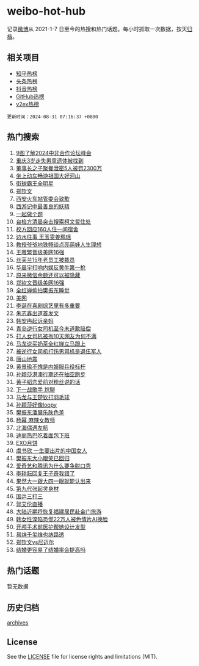 # weibo-hot-hub

记录[微博](https://www.weibo.com)从 2021-1-7 日至今的热搜和热门话题。每小时抓取一次数据，按天[归档](archives)。

## 相关项目

- [知乎热榜](https://github.com/lonnyzhang423/zhihu-hot-hub)
- [头条热榜](https://github.com/lonnyzhang423/toutiao-hot-hub)
- [抖音热榜](https://github.com/lonnyzhang423/douyin-hot-hub)
- [GitHub热榜](https://github.com/lonnyzhang423/github-hot-hub)
- [v2ex热榜](https://github.com/lonnyzhang423/v2ex-hot-hub)


`更新时间：2024-08-31 07:16:37 +0800`

## 热门搜索

1. [9图了解2024中非合作论坛峰会](https://m.weibo.cn/search?containerid=100103type%3D1%26t%3D10%26q%3D%239%E5%9B%BE%E4%BA%86%E8%A7%A32024%E4%B8%AD%E9%9D%9E%E5%90%88%E4%BD%9C%E8%AE%BA%E5%9D%9B%E5%B3%B0%E4%BC%9A%23&stream_entry_id=51&isnewpage=1&extparam=seat%3D1%26stream_entry_id%3D51%26pos%3D0%26q%3D%25239%25E5%259B%25BE%25E4%25BA%2586%25E8%25A7%25A32024%25E4%25B8%25AD%25E9%259D%259E%25E5%2590%2588%25E4%25BD%259C%25E8%25AE%25BA%25E5%259D%259B%25E5%25B3%25B0%25E4%25BC%259A%2523%26cate%3D10103%26c_type%3D51%26dgr%3D0%26filter_type%3Drealtimehot%26display_time%3D1725059796%26pre_seqid%3D172505979644301604814)
1. [重庆3岁走失男童遗体被找到](https://m.weibo.cn/search?containerid=100103type%3D1%26t%3D10%26q%3D%23%E9%87%8D%E5%BA%863%E5%B2%81%E8%B5%B0%E5%A4%B1%E7%94%B7%E7%AB%A5%E9%81%97%E4%BD%93%E8%A2%AB%E6%89%BE%E5%88%B0%23&stream_entry_id=31&isnewpage=1&extparam=seat%3D1%26c_type%3D31%26lcate%3D5001%26cate%3D5001%26q%3D%2523%25E9%2587%258D%25E5%25BA%25863%25E5%25B2%2581%25E8%25B5%25B0%25E5%25A4%25B1%25E7%2594%25B7%25E7%25AB%25A5%25E9%2581%2597%25E4%25BD%2593%25E8%25A2%25AB%25E6%2589%25BE%25E5%2588%25B0%2523%26stream_entry_id%3D31%26pos%3D0%26band_rank%3D1%26flag%3D2%26realpos%3D1%26dgr%3D0%26filter_type%3Drealtimehot%26display_time%3D1725059796%26pre_seqid%3D172505979644301604814)
1. [董事长之子聚餐泄密5人被罚2300万](https://m.weibo.cn/search?containerid=100103type%3D1%26t%3D10%26q%3D%23%E8%91%A3%E4%BA%8B%E9%95%BF%E4%B9%8B%E5%AD%90%E8%81%9A%E9%A4%90%E6%B3%84%E5%AF%865%E4%BA%BA%E8%A2%AB%E7%BD%9A2300%E4%B8%87%23&stream_entry_id=31&isnewpage=1&extparam=seat%3D1%26c_type%3D31%26lcate%3D5001%26cate%3D5001%26q%3D%2523%25E8%2591%25A3%25E4%25BA%258B%25E9%2595%25BF%25E4%25B9%258B%25E5%25AD%2590%25E8%2581%259A%25E9%25A4%2590%25E6%25B3%2584%25E5%25AF%25865%25E4%25BA%25BA%25E8%25A2%25AB%25E7%25BD%259A2300%25E4%25B8%2587%2523%26stream_entry_id%3D31%26pos%3D1%26band_rank%3D2%26flag%3D2%26realpos%3D2%26dgr%3D0%26filter_type%3Drealtimehot%26display_time%3D1725059796%26pre_seqid%3D172505979644301604814)
1. [坐上动车畅游祖国大好河山](https://m.weibo.cn/search?containerid=100103type%3D1%26t%3D10%26q%3D%23%E5%9D%90%E4%B8%8A%E5%8A%A8%E8%BD%A6%E7%95%85%E6%B8%B8%E7%A5%96%E5%9B%BD%E5%A4%A7%E5%A5%BD%E6%B2%B3%E5%B1%B1%23&stream_entry_id=31&isnewpage=1&extparam=seat%3D1%26c_type%3D31%26lcate%3D5001%26cate%3D5001%26q%3D%2523%25E5%259D%2590%25E4%25B8%258A%25E5%258A%25A8%25E8%25BD%25A6%25E7%2595%2585%25E6%25B8%25B8%25E7%25A5%2596%25E5%259B%25BD%25E5%25A4%25A7%25E5%25A5%25BD%25E6%25B2%25B3%25E5%25B1%25B1%2523%26stream_entry_id%3D31%26pos%3D2%26band_rank%3D3%26flag%3D0%26realpos%3D3%26dgr%3D0%26filter_type%3Drealtimehot%26display_time%3D1725059796%26pre_seqid%3D172505979644301604814)
1. [街球霸王全明星](https://m.weibo.cn/search?containerid=100103type%3D1%26t%3D10%26q%3D%23%E8%A1%97%E7%90%83%E9%9C%B8%E7%8E%8B%E5%85%A8%E6%98%8E%E6%98%9F%23&stream_entry_id=31&isnewpage=1&extparam=seat%3D1%26pos%3D3%26band_rank%3D4%26cate%3D5001%26is_ad_pos%3D1%26topic_ad%3D1%26q%3D%2523%25E8%25A1%2597%25E7%2590%2583%25E9%259C%25B8%25E7%258E%258B%25E5%2585%25A8%25E6%2598%258E%25E6%2598%259F%2523%26stream_entry_id%3D31%26adid%3D252691%26dgr%3D0%26c_type%3D31%26lcate%3D5001%26filter_type%3Drealtimehot%26display_time%3D1725059796%26pre_seqid%3D172505979644301604814)
1. [郑钦文](https://m.weibo.cn/search?containerid=100103type%3D1%26t%3D10%26q%3D%E9%83%91%E9%92%A6%E6%96%87&stream_entry_id=31&isnewpage=1&extparam=seat%3D1%26c_type%3D31%26lcate%3D5001%26cate%3D5001%26q%3D%25E9%2583%2591%25E9%2592%25A6%25E6%2596%2587%26stream_entry_id%3D31%26pos%3D4%26band_rank%3D4%26flag%3D2%26realpos%3D4%26dgr%3D0%26filter_type%3Drealtimehot%26display_time%3D1725059796%26pre_seqid%3D172505979644301604814)
1. [西安火车站管委会致歉](https://m.weibo.cn/search?containerid=100103type%3D1%26t%3D10%26q%3D%23%E8%A5%BF%E5%AE%89%E7%81%AB%E8%BD%A6%E7%AB%99%E7%AE%A1%E5%A7%94%E4%BC%9A%E8%87%B4%E6%AD%89%23&stream_entry_id=31&isnewpage=1&extparam=seat%3D1%26c_type%3D31%26lcate%3D5001%26cate%3D5001%26q%3D%2523%25E8%25A5%25BF%25E5%25AE%2589%25E7%2581%25AB%25E8%25BD%25A6%25E7%25AB%2599%25E7%25AE%25A1%25E5%25A7%2594%25E4%25BC%259A%25E8%2587%25B4%25E6%25AD%2589%2523%26stream_entry_id%3D31%26pos%3D5%26band_rank%3D5%26flag%3D0%26realpos%3D5%26dgr%3D0%26filter_type%3Drealtimehot%26display_time%3D1725059796%26pre_seqid%3D172505979644301604814)
1. [西游记中最善良的妖精](https://m.weibo.cn/search?containerid=100103type%3D1%26t%3D10%26q%3D%E8%A5%BF%E6%B8%B8%E8%AE%B0%E4%B8%AD%E6%9C%80%E5%96%84%E8%89%AF%E7%9A%84%E5%A6%96%E7%B2%BE&stream_entry_id=31&isnewpage=1&extparam=seat%3D1%26c_type%3D31%26lcate%3D5001%26cate%3D5001%26q%3D%25E8%25A5%25BF%25E6%25B8%25B8%25E8%25AE%25B0%25E4%25B8%25AD%25E6%259C%2580%25E5%2596%2584%25E8%2589%25AF%25E7%259A%2584%25E5%25A6%2596%25E7%25B2%25BE%26stream_entry_id%3D31%26pos%3D6%26band_rank%3D6%26flag%3D2%26realpos%3D6%26dgr%3D0%26filter_type%3Drealtimehot%26display_time%3D1725059796%26pre_seqid%3D172505979644301604814)
1. [一起做个题](https://m.weibo.cn/search?containerid=100103type%3D1%26t%3D10%26q%3D%23%E4%B8%80%E8%B5%B7%E5%81%9A%E4%B8%AA%E9%A2%98%23&stream_entry_id=31&isnewpage=1&extparam=seat%3D1%26pos%3D7%26band_rank%3D7%26cate%3D5001%26is_ad_pos%3D1%26q%3D%2523%25E4%25B8%2580%25E8%25B5%25B7%25E5%2581%259A%25E4%25B8%25AA%25E9%25A2%2598%2523%26stream_entry_id%3D31%26adid%3D252906%26dgr%3D0%26c_type%3D31%26lcate%3D5001%26filter_type%3Drealtimehot%26display_time%3D1725059796%26pre_seqid%3D172505979644301604814)
1. [台检方清晨突击搜索柯文哲住处](https://m.weibo.cn/search?containerid=100103type%3D1%26t%3D10%26q%3D%23%E5%8F%B0%E6%A3%80%E6%96%B9%E6%B8%85%E6%99%A8%E7%AA%81%E5%87%BB%E6%90%9C%E7%B4%A2%E6%9F%AF%E6%96%87%E5%93%B2%E4%BD%8F%E5%A4%84%23&stream_entry_id=31&isnewpage=1&extparam=seat%3D1%26c_type%3D31%26lcate%3D5001%26cate%3D5001%26q%3D%2523%25E5%258F%25B0%25E6%25A3%2580%25E6%2596%25B9%25E6%25B8%2585%25E6%2599%25A8%25E7%25AA%2581%25E5%2587%25BB%25E6%2590%259C%25E7%25B4%25A2%25E6%259F%25AF%25E6%2596%2587%25E5%2593%25B2%25E4%25BD%258F%25E5%25A4%2584%2523%26stream_entry_id%3D31%26pos%3D8%26band_rank%3D7%26flag%3D0%26realpos%3D7%26dgr%3D0%26filter_type%3Drealtimehot%26display_time%3D1725059796%26pre_seqid%3D172505979644301604814)
1. [校方回应160人住一间宿舍](https://m.weibo.cn/search?containerid=100103type%3D1%26t%3D10%26q%3D%23%E6%A0%A1%E6%96%B9%E5%9B%9E%E5%BA%94160%E4%BA%BA%E4%BD%8F%E4%B8%80%E9%97%B4%E5%AE%BF%E8%88%8D%23&stream_entry_id=31&isnewpage=1&extparam=seat%3D1%26c_type%3D31%26lcate%3D5001%26cate%3D5001%26q%3D%2523%25E6%25A0%25A1%25E6%2596%25B9%25E5%259B%259E%25E5%25BA%2594160%25E4%25BA%25BA%25E4%25BD%258F%25E4%25B8%2580%25E9%2597%25B4%25E5%25AE%25BF%25E8%2588%258D%2523%26stream_entry_id%3D31%26pos%3D9%26band_rank%3D8%26flag%3D0%26realpos%3D8%26dgr%3D0%26filter_type%3Drealtimehot%26display_time%3D1725059796%26pre_seqid%3D172505979644301604814)
1. [边水往事 王玉雯姜珮瑶](https://m.weibo.cn/search?containerid=100103type%3D1%26t%3D10%26q%3D%E8%BE%B9%E6%B0%B4%E5%BE%80%E4%BA%8B+%E7%8E%8B%E7%8E%89%E9%9B%AF%E5%A7%9C%E7%8F%AE%E7%91%B6&stream_entry_id=31&isnewpage=1&extparam=seat%3D1%26c_type%3D31%26lcate%3D5001%26cate%3D5001%26q%3D%25E8%25BE%25B9%25E6%25B0%25B4%25E5%25BE%2580%25E4%25BA%258B%2520%25E7%258E%258B%25E7%258E%2589%25E9%259B%25AF%25E5%25A7%259C%25E7%258F%25AE%25E7%2591%25B6%26stream_entry_id%3D31%26pos%3D10%26band_rank%3D9%26flag%3D2%26realpos%3D9%26dgr%3D0%26filter_type%3Drealtimehot%26display_time%3D1725059796%26pre_seqid%3D172505979644301604814)
1. [教授爷爷地铁畅谈点亮萌娃人生理想](https://m.weibo.cn/search?containerid=100103type%3D1%26t%3D10%26q%3D%23%E6%95%99%E6%8E%88%E7%88%B7%E7%88%B7%E5%9C%B0%E9%93%81%E7%95%85%E8%B0%88%E7%82%B9%E4%BA%AE%E8%90%8C%E5%A8%83%E4%BA%BA%E7%94%9F%E7%90%86%E6%83%B3%23&stream_entry_id=31&isnewpage=1&extparam=seat%3D1%26c_type%3D31%26lcate%3D5001%26cate%3D5001%26q%3D%2523%25E6%2595%2599%25E6%258E%2588%25E7%2588%25B7%25E7%2588%25B7%25E5%259C%25B0%25E9%2593%2581%25E7%2595%2585%25E8%25B0%2588%25E7%2582%25B9%25E4%25BA%25AE%25E8%2590%258C%25E5%25A8%2583%25E4%25BA%25BA%25E7%2594%259F%25E7%2590%2586%25E6%2583%25B3%2523%26stream_entry_id%3D31%26pos%3D11%26band_rank%3D10%26flag%3D32768%26realpos%3D10%26dgr%3D0%26filter_type%3Drealtimehot%26display_time%3D1725059796%26pre_seqid%3D172505979644301604814)
1. [王雅繁晋级美网16强](https://m.weibo.cn/search?containerid=100103type%3D1%26t%3D10%26q%3D%23%E7%8E%8B%E9%9B%85%E7%B9%81%E6%99%8B%E7%BA%A7%E7%BE%8E%E7%BD%9116%E5%BC%BA%23&stream_entry_id=31&isnewpage=1&extparam=seat%3D1%26c_type%3D31%26lcate%3D5001%26cate%3D5001%26q%3D%2523%25E7%258E%258B%25E9%259B%2585%25E7%25B9%2581%25E6%2599%258B%25E7%25BA%25A7%25E7%25BE%258E%25E7%25BD%259116%25E5%25BC%25BA%2523%26stream_entry_id%3D31%26pos%3D12%26band_rank%3D11%26flag%3D0%26realpos%3D11%26dgr%3D0%26filter_type%3Drealtimehot%26display_time%3D1725059796%26pre_seqid%3D172505979644301604814)
1. [丝芙兰15年老员工被裁员](https://m.weibo.cn/search?containerid=100103type%3D1%26t%3D10%26q%3D%23%E4%B8%9D%E8%8A%99%E5%85%B015%E5%B9%B4%E8%80%81%E5%91%98%E5%B7%A5%E8%A2%AB%E8%A3%81%E5%91%98%23&stream_entry_id=31&isnewpage=1&extparam=seat%3D1%26c_type%3D31%26lcate%3D5001%26cate%3D5001%26q%3D%2523%25E4%25B8%259D%25E8%258A%2599%25E5%2585%25B015%25E5%25B9%25B4%25E8%2580%2581%25E5%2591%2598%25E5%25B7%25A5%25E8%25A2%25AB%25E8%25A3%2581%25E5%2591%2598%2523%26stream_entry_id%3D31%26pos%3D13%26band_rank%3D12%26flag%3D0%26realpos%3D12%26dgr%3D0%26filter_type%3Drealtimehot%26display_time%3D1725059796%26pre_seqid%3D172505979644301604814)
1. [华晨宇打响内娱反黄牛第一枪](https://m.weibo.cn/search?containerid=100103type%3D1%26t%3D10%26q%3D%23%E5%8D%8E%E6%99%A8%E5%AE%87%E6%89%93%E5%93%8D%E5%86%85%E5%A8%B1%E5%8F%8D%E9%BB%84%E7%89%9B%E7%AC%AC%E4%B8%80%E6%9E%AA%23&stream_entry_id=31&isnewpage=1&extparam=seat%3D1%26c_type%3D31%26lcate%3D5001%26cate%3D5001%26q%3D%2523%25E5%258D%258E%25E6%2599%25A8%25E5%25AE%2587%25E6%2589%2593%25E5%2593%258D%25E5%2586%2585%25E5%25A8%25B1%25E5%258F%258D%25E9%25BB%2584%25E7%2589%259B%25E7%25AC%25AC%25E4%25B8%2580%25E6%259E%25AA%2523%26stream_entry_id%3D31%26pos%3D14%26band_rank%3D13%26flag%3D0%26realpos%3D13%26dgr%3D0%26filter_type%3Drealtimehot%26display_time%3D1725059796%26pre_seqid%3D172505979644301604814)
1. [原来微信余额还可以被隐藏](https://m.weibo.cn/search?containerid=100103type%3D1%26t%3D10%26q%3D%23%E5%8E%9F%E6%9D%A5%E5%BE%AE%E4%BF%A1%E4%BD%99%E9%A2%9D%E8%BF%98%E5%8F%AF%E4%BB%A5%E8%A2%AB%E9%9A%90%E8%97%8F%23&stream_entry_id=31&isnewpage=1&extparam=seat%3D1%26c_type%3D31%26lcate%3D5001%26cate%3D5001%26q%3D%2523%25E5%258E%259F%25E6%259D%25A5%25E5%25BE%25AE%25E4%25BF%25A1%25E4%25BD%2599%25E9%25A2%259D%25E8%25BF%2598%25E5%258F%25AF%25E4%25BB%25A5%25E8%25A2%25AB%25E9%259A%2590%25E8%2597%258F%2523%26stream_entry_id%3D31%26pos%3D15%26band_rank%3D14%26flag%3D0%26realpos%3D14%26dgr%3D0%26filter_type%3Drealtimehot%26display_time%3D1725059796%26pre_seqid%3D172505979644301604814)
1. [郑钦文晋级美网16强](https://m.weibo.cn/search?containerid=100103type%3D1%26t%3D10%26q%3D%23%E9%83%91%E9%92%A6%E6%96%87%E6%99%8B%E7%BA%A7%E7%BE%8E%E7%BD%9116%E5%BC%BA%23&stream_entry_id=31&isnewpage=1&extparam=seat%3D1%26c_type%3D31%26lcate%3D5001%26cate%3D5001%26q%3D%2523%25E9%2583%2591%25E9%2592%25A6%25E6%2596%2587%25E6%2599%258B%25E7%25BA%25A7%25E7%25BE%258E%25E7%25BD%259116%25E5%25BC%25BA%2523%26stream_entry_id%3D31%26pos%3D16%26band_rank%3D15%26flag%3D0%26realpos%3D15%26dgr%3D0%26filter_type%3Drealtimehot%26display_time%3D1725059796%26pre_seqid%3D172505979644301604814)
1. [全红婵偷拍樊振东睡觉](https://m.weibo.cn/search?containerid=100103type%3D1%26t%3D10%26q%3D%23%E5%85%A8%E7%BA%A2%E5%A9%B5%E5%81%B7%E6%8B%8D%E6%A8%8A%E6%8C%AF%E4%B8%9C%E7%9D%A1%E8%A7%89%23&stream_entry_id=31&isnewpage=1&extparam=seat%3D1%26c_type%3D31%26lcate%3D5001%26cate%3D5001%26q%3D%2523%25E5%2585%25A8%25E7%25BA%25A2%25E5%25A9%25B5%25E5%2581%25B7%25E6%258B%258D%25E6%25A8%258A%25E6%258C%25AF%25E4%25B8%259C%25E7%259D%25A1%25E8%25A7%2589%2523%26stream_entry_id%3D31%26pos%3D17%26band_rank%3D16%26flag%3D0%26realpos%3D16%26dgr%3D0%26filter_type%3Drealtimehot%26display_time%3D1725059796%26pre_seqid%3D172505979644301604814)
1. [美网](https://m.weibo.cn/search?containerid=100103type%3D1%26t%3D10%26q%3D%E7%BE%8E%E7%BD%91&stream_entry_id=31&isnewpage=1&extparam=seat%3D1%26c_type%3D31%26lcate%3D5001%26cate%3D5001%26q%3D%25E7%25BE%258E%25E7%25BD%2591%26stream_entry_id%3D31%26pos%3D18%26band_rank%3D17%26flag%3D0%26realpos%3D17%26dgr%3D0%26filter_type%3Drealtimehot%26display_time%3D1725059796%26pre_seqid%3D172505979644301604814)
1. [李诞在喜剧综艺里有多重要](https://m.weibo.cn/search?containerid=100103type%3D1%26t%3D10%26q%3D%23%E6%9D%8E%E8%AF%9E%E5%9C%A8%E5%96%9C%E5%89%A7%E7%BB%BC%E8%89%BA%E9%87%8C%E6%9C%89%E5%A4%9A%E9%87%8D%E8%A6%81%23&stream_entry_id=31&isnewpage=1&extparam=seat%3D1%26c_type%3D31%26lcate%3D5001%26cate%3D5001%26q%3D%2523%25E6%259D%258E%25E8%25AF%259E%25E5%259C%25A8%25E5%2596%259C%25E5%2589%25A7%25E7%25BB%25BC%25E8%2589%25BA%25E9%2587%258C%25E6%259C%2589%25E5%25A4%259A%25E9%2587%258D%25E8%25A6%2581%2523%26stream_entry_id%3D31%26pos%3D19%26band_rank%3D18%26flag%3D0%26realpos%3D18%26dgr%3D0%26filter_type%3Drealtimehot%26display_time%3D1725059796%26pre_seqid%3D172505979644301604814)
1. [朱志鑫出道首发文](https://m.weibo.cn/search?containerid=100103type%3D1%26t%3D10%26q%3D%23%E6%9C%B1%E5%BF%97%E9%91%AB%E5%87%BA%E9%81%93%E9%A6%96%E5%8F%91%E6%96%87%23&stream_entry_id=31&isnewpage=1&extparam=seat%3D1%26c_type%3D31%26lcate%3D5001%26cate%3D5001%26q%3D%2523%25E6%259C%25B1%25E5%25BF%2597%25E9%2591%25AB%25E5%2587%25BA%25E9%2581%2593%25E9%25A6%2596%25E5%258F%2591%25E6%2596%2587%2523%26stream_entry_id%3D31%26pos%3D20%26band_rank%3D19%26flag%3D0%26realpos%3D19%26dgr%3D0%26filter_type%3Drealtimehot%26display_time%3D1725059796%26pre_seqid%3D172505979644301604814)
1. [韩安冉起诉亲妈](https://m.weibo.cn/search?containerid=100103type%3D1%26t%3D10%26q%3D%23%E9%9F%A9%E5%AE%89%E5%86%89%E8%B5%B7%E8%AF%89%E4%BA%B2%E5%A6%88%23&stream_entry_id=31&isnewpage=1&extparam=seat%3D1%26c_type%3D31%26lcate%3D5001%26cate%3D5001%26q%3D%2523%25E9%259F%25A9%25E5%25AE%2589%25E5%2586%2589%25E8%25B5%25B7%25E8%25AF%2589%25E4%25BA%25B2%25E5%25A6%2588%2523%26stream_entry_id%3D31%26pos%3D21%26band_rank%3D20%26flag%3D0%26realpos%3D20%26dgr%3D0%26filter_type%3Drealtimehot%26display_time%3D1725059796%26pre_seqid%3D172505979644301604814)
1. [青岛逆行女司机至今未道歉赔偿](https://m.weibo.cn/search?containerid=100103type%3D1%26t%3D10%26q%3D%23%E9%9D%92%E5%B2%9B%E9%80%86%E8%A1%8C%E5%A5%B3%E5%8F%B8%E6%9C%BA%E8%87%B3%E4%BB%8A%E6%9C%AA%E9%81%93%E6%AD%89%E8%B5%94%E5%81%BF%23&stream_entry_id=31&isnewpage=1&extparam=seat%3D1%26c_type%3D31%26lcate%3D5001%26cate%3D5001%26q%3D%2523%25E9%259D%2592%25E5%25B2%259B%25E9%2580%2586%25E8%25A1%258C%25E5%25A5%25B3%25E5%258F%25B8%25E6%259C%25BA%25E8%2587%25B3%25E4%25BB%258A%25E6%259C%25AA%25E9%2581%2593%25E6%25AD%2589%25E8%25B5%2594%25E5%2581%25BF%2523%26stream_entry_id%3D31%26pos%3D22%26band_rank%3D21%26flag%3D0%26realpos%3D21%26dgr%3D0%26filter_type%3Drealtimehot%26display_time%3D1725059796%26pre_seqid%3D172505979644301604814)
1. [打人女司机被拘10天网友为何不满](https://m.weibo.cn/search?containerid=100103type%3D1%26t%3D10%26q%3D%23%E6%89%93%E4%BA%BA%E5%A5%B3%E5%8F%B8%E6%9C%BA%E8%A2%AB%E6%8B%9810%E5%A4%A9%E7%BD%91%E5%8F%8B%E4%B8%BA%E4%BD%95%E4%B8%8D%E6%BB%A1%23&stream_entry_id=31&isnewpage=1&extparam=seat%3D1%26c_type%3D31%26lcate%3D5001%26cate%3D5001%26q%3D%2523%25E6%2589%2593%25E4%25BA%25BA%25E5%25A5%25B3%25E5%258F%25B8%25E6%259C%25BA%25E8%25A2%25AB%25E6%258B%259810%25E5%25A4%25A9%25E7%25BD%2591%25E5%258F%258B%25E4%25B8%25BA%25E4%25BD%2595%25E4%25B8%258D%25E6%25BB%25A1%2523%26stream_entry_id%3D31%26pos%3D23%26band_rank%3D22%26flag%3D0%26realpos%3D22%26dgr%3D0%26filter_type%3Drealtimehot%26display_time%3D1725059796%26pre_seqid%3D172505979644301604814)
1. [马龙说买奶茶全红婵立马跟上](https://m.weibo.cn/search?containerid=100103type%3D1%26t%3D10%26q%3D%23%E9%A9%AC%E9%BE%99%E8%AF%B4%E4%B9%B0%E5%A5%B6%E8%8C%B6%E5%85%A8%E7%BA%A2%E5%A9%B5%E7%AB%8B%E9%A9%AC%E8%B7%9F%E4%B8%8A%23&stream_entry_id=31&isnewpage=1&extparam=seat%3D1%26c_type%3D31%26lcate%3D5001%26cate%3D5001%26q%3D%2523%25E9%25A9%25AC%25E9%25BE%2599%25E8%25AF%25B4%25E4%25B9%25B0%25E5%25A5%25B6%25E8%258C%25B6%25E5%2585%25A8%25E7%25BA%25A2%25E5%25A9%25B5%25E7%25AB%258B%25E9%25A9%25AC%25E8%25B7%259F%25E4%25B8%258A%2523%26stream_entry_id%3D31%26pos%3D24%26band_rank%3D23%26flag%3D0%26realpos%3D23%26dgr%3D0%26filter_type%3Drealtimehot%26display_time%3D1725059796%26pre_seqid%3D172505979644301604814)
1. [被逆行女司机打伤男司机是退伍军人](https://m.weibo.cn/search?containerid=100103type%3D1%26t%3D10%26q%3D%23%E8%A2%AB%E9%80%86%E8%A1%8C%E5%A5%B3%E5%8F%B8%E6%9C%BA%E6%89%93%E4%BC%A4%E7%94%B7%E5%8F%B8%E6%9C%BA%E6%98%AF%E9%80%80%E4%BC%8D%E5%86%9B%E4%BA%BA%23&stream_entry_id=31&isnewpage=1&extparam=seat%3D1%26c_type%3D31%26lcate%3D5001%26cate%3D5001%26q%3D%2523%25E8%25A2%25AB%25E9%2580%2586%25E8%25A1%258C%25E5%25A5%25B3%25E5%258F%25B8%25E6%259C%25BA%25E6%2589%2593%25E4%25BC%25A4%25E7%2594%25B7%25E5%258F%25B8%25E6%259C%25BA%25E6%2598%25AF%25E9%2580%2580%25E4%25BC%258D%25E5%2586%259B%25E4%25BA%25BA%2523%26stream_entry_id%3D31%26pos%3D25%26band_rank%3D24%26flag%3D0%26realpos%3D24%26dgr%3D0%26filter_type%3Drealtimehot%26display_time%3D1725059796%26pre_seqid%3D172505979644301604814)
1. [唐山地震](https://m.weibo.cn/search?containerid=100103type%3D1%26t%3D10%26q%3D%E5%94%90%E5%B1%B1%E5%9C%B0%E9%9C%87&stream_entry_id=31&isnewpage=1&extparam=seat%3D1%26c_type%3D31%26lcate%3D5001%26cate%3D5001%26q%3D%25E5%2594%2590%25E5%25B1%25B1%25E5%259C%25B0%25E9%259C%2587%26stream_entry_id%3D31%26pos%3D26%26band_rank%3D25%26flag%3D1%26realpos%3D25%26dgr%3D0%26filter_type%3Drealtimehot%26display_time%3D1725059796%26pre_seqid%3D172505979644301604814)
1. [黄景瑜不愧是内娱服兵役标杆](https://m.weibo.cn/search?containerid=100103type%3D1%26t%3D10%26q%3D%23%E9%BB%84%E6%99%AF%E7%91%9C%E4%B8%8D%E6%84%A7%E6%98%AF%E5%86%85%E5%A8%B1%E6%9C%8D%E5%85%B5%E5%BD%B9%E6%A0%87%E6%9D%86%23&stream_entry_id=31&isnewpage=1&extparam=seat%3D1%26c_type%3D31%26lcate%3D5001%26cate%3D5001%26q%3D%2523%25E9%25BB%2584%25E6%2599%25AF%25E7%2591%259C%25E4%25B8%258D%25E6%2584%25A7%25E6%2598%25AF%25E5%2586%2585%25E5%25A8%25B1%25E6%259C%258D%25E5%2585%25B5%25E5%25BD%25B9%25E6%25A0%2587%25E6%259D%2586%2523%26stream_entry_id%3D31%26pos%3D27%26band_rank%3D26%26flag%3D1%26realpos%3D26%26dgr%3D0%26filter_type%3Drealtimehot%26display_time%3D1725059796%26pre_seqid%3D172505979644301604814)
1. [孙颖莎港澳行期还在抽空跑步](https://m.weibo.cn/search?containerid=100103type%3D1%26t%3D10%26q%3D%E5%AD%99%E9%A2%96%E8%8E%8E%E6%B8%AF%E6%BE%B3%E8%A1%8C%E6%9C%9F%E8%BF%98%E5%9C%A8%E6%8A%BD%E7%A9%BA%E8%B7%91%E6%AD%A5&stream_entry_id=31&isnewpage=1&extparam=seat%3D1%26c_type%3D31%26lcate%3D5001%26cate%3D5001%26q%3D%25E5%25AD%2599%25E9%25A2%2596%25E8%258E%258E%25E6%25B8%25AF%25E6%25BE%25B3%25E8%25A1%258C%25E6%259C%259F%25E8%25BF%2598%25E5%259C%25A8%25E6%258A%25BD%25E7%25A9%25BA%25E8%25B7%2591%25E6%25AD%25A5%26stream_entry_id%3D31%26pos%3D28%26band_rank%3D27%26flag%3D0%26realpos%3D27%26dgr%3D0%26filter_type%3Drealtimehot%26display_time%3D1725059796%26pre_seqid%3D172505979644301604814)
1. [黄子韬恋爱前对粉丝说的话](https://m.weibo.cn/search?containerid=100103type%3D1%26t%3D10%26q%3D%23%E9%BB%84%E5%AD%90%E9%9F%AC%E6%81%8B%E7%88%B1%E5%89%8D%E5%AF%B9%E7%B2%89%E4%B8%9D%E8%AF%B4%E7%9A%84%E8%AF%9D%23&stream_entry_id=31&isnewpage=1&extparam=seat%3D1%26c_type%3D31%26lcate%3D5001%26cate%3D5001%26q%3D%2523%25E9%25BB%2584%25E5%25AD%2590%25E9%259F%25AC%25E6%2581%258B%25E7%2588%25B1%25E5%2589%258D%25E5%25AF%25B9%25E7%25B2%2589%25E4%25B8%259D%25E8%25AF%25B4%25E7%259A%2584%25E8%25AF%259D%2523%26stream_entry_id%3D31%26pos%3D29%26band_rank%3D28%26flag%3D1%26realpos%3D28%26dgr%3D0%26filter_type%3Drealtimehot%26display_time%3D1725059796%26pre_seqid%3D172505979644301604814)
1. [下一战歌手 尬聊](https://m.weibo.cn/search?containerid=100103type%3D1%26t%3D10%26q%3D%E4%B8%8B%E4%B8%80%E6%88%98%E6%AD%8C%E6%89%8B+%E5%B0%AC%E8%81%8A&stream_entry_id=31&isnewpage=1&extparam=seat%3D1%26c_type%3D31%26lcate%3D5001%26cate%3D5001%26q%3D%25E4%25B8%258B%25E4%25B8%2580%25E6%2588%2598%25E6%25AD%258C%25E6%2589%258B%2520%25E5%25B0%25AC%25E8%2581%258A%26stream_entry_id%3D31%26pos%3D30%26band_rank%3D29%26flag%3D0%26realpos%3D29%26dgr%3D0%26filter_type%3Drealtimehot%26display_time%3D1725059796%26pre_seqid%3D172505979644301604814)
1. [马龙与王楚钦打羽毛球](https://m.weibo.cn/search?containerid=100103type%3D1%26t%3D10%26q%3D%23%E9%A9%AC%E9%BE%99%E4%B8%8E%E7%8E%8B%E6%A5%9A%E9%92%A6%E6%89%93%E7%BE%BD%E6%AF%9B%E7%90%83%23&stream_entry_id=31&isnewpage=1&extparam=seat%3D1%26c_type%3D31%26lcate%3D5001%26cate%3D5001%26q%3D%2523%25E9%25A9%25AC%25E9%25BE%2599%25E4%25B8%258E%25E7%258E%258B%25E6%25A5%259A%25E9%2592%25A6%25E6%2589%2593%25E7%25BE%25BD%25E6%25AF%259B%25E7%2590%2583%2523%26stream_entry_id%3D31%26pos%3D31%26band_rank%3D30%26flag%3D0%26realpos%3D30%26dgr%3D0%26filter_type%3Drealtimehot%26display_time%3D1725059796%26pre_seqid%3D172505979644301604814)
1. [孙颖莎好像loopy](https://m.weibo.cn/search?containerid=100103type%3D1%26t%3D10%26q%3D%E5%AD%99%E9%A2%96%E8%8E%8E%E5%A5%BD%E5%83%8Floopy&stream_entry_id=31&isnewpage=1&extparam=seat%3D1%26c_type%3D31%26lcate%3D5001%26cate%3D5001%26q%3D%25E5%25AD%2599%25E9%25A2%2596%25E8%258E%258E%25E5%25A5%25BD%25E5%2583%258Floopy%26stream_entry_id%3D31%26pos%3D32%26band_rank%3D31%26flag%3D0%26realpos%3D31%26dgr%3D0%26filter_type%3Drealtimehot%26display_time%3D1725059796%26pre_seqid%3D172505979644301604814)
1. [樊振东潘展乐肤色差](https://m.weibo.cn/search?containerid=100103type%3D1%26t%3D10%26q%3D%23%E6%A8%8A%E6%8C%AF%E4%B8%9C%E6%BD%98%E5%B1%95%E4%B9%90%E8%82%A4%E8%89%B2%E5%B7%AE%23&stream_entry_id=31&isnewpage=1&extparam=seat%3D1%26c_type%3D31%26lcate%3D5001%26cate%3D5001%26q%3D%2523%25E6%25A8%258A%25E6%258C%25AF%25E4%25B8%259C%25E6%25BD%2598%25E5%25B1%2595%25E4%25B9%2590%25E8%2582%25A4%25E8%2589%25B2%25E5%25B7%25AE%2523%26stream_entry_id%3D31%26pos%3D33%26band_rank%3D32%26flag%3D0%26realpos%3D32%26dgr%3D0%26filter_type%3Drealtimehot%26display_time%3D1725059796%26pre_seqid%3D172505979644301604814)
1. [杨幂 麻辣女教师](https://m.weibo.cn/search?containerid=100103type%3D1%26t%3D10%26q%3D%E6%9D%A8%E5%B9%82+%E9%BA%BB%E8%BE%A3%E5%A5%B3%E6%95%99%E5%B8%88&stream_entry_id=31&isnewpage=1&extparam=seat%3D1%26c_type%3D31%26lcate%3D5001%26cate%3D5001%26q%3D%25E6%259D%25A8%25E5%25B9%2582%2520%25E9%25BA%25BB%25E8%25BE%25A3%25E5%25A5%25B3%25E6%2595%2599%25E5%25B8%2588%26stream_entry_id%3D31%26pos%3D34%26band_rank%3D33%26flag%3D0%26realpos%3D33%26dgr%3D0%26filter_type%3Drealtimehot%26display_time%3D1725059796%26pre_seqid%3D172505979644301604814)
1. [北海偶遇左航](https://m.weibo.cn/search?containerid=100103type%3D1%26t%3D10%26q%3D%E5%8C%97%E6%B5%B7%E5%81%B6%E9%81%87%E5%B7%A6%E8%88%AA&stream_entry_id=31&isnewpage=1&extparam=seat%3D1%26c_type%3D31%26lcate%3D5001%26cate%3D5001%26q%3D%25E5%258C%2597%25E6%25B5%25B7%25E5%2581%25B6%25E9%2581%2587%25E5%25B7%25A6%25E8%2588%25AA%26stream_entry_id%3D31%26pos%3D35%26band_rank%3D34%26flag%3D0%26realpos%3D34%26dgr%3D0%26filter_type%3Drealtimehot%26display_time%3D1725059796%26pre_seqid%3D172505979644301604814)
1. [迪丽热巴吃着面包下班](https://m.weibo.cn/search?containerid=100103type%3D1%26t%3D10%26q%3D%23%E8%BF%AA%E4%B8%BD%E7%83%AD%E5%B7%B4%E5%90%83%E7%9D%80%E9%9D%A2%E5%8C%85%E4%B8%8B%E7%8F%AD%23&stream_entry_id=31&isnewpage=1&extparam=seat%3D1%26c_type%3D31%26lcate%3D5001%26cate%3D5001%26q%3D%2523%25E8%25BF%25AA%25E4%25B8%25BD%25E7%2583%25AD%25E5%25B7%25B4%25E5%2590%2583%25E7%259D%2580%25E9%259D%25A2%25E5%258C%2585%25E4%25B8%258B%25E7%258F%25AD%2523%26stream_entry_id%3D31%26pos%3D36%26band_rank%3D35%26flag%3D0%26realpos%3D35%26dgr%3D0%26filter_type%3Drealtimehot%26display_time%3D1725059796%26pre_seqid%3D172505979644301604814)
1. [EXO月饼](https://m.weibo.cn/search?containerid=100103type%3D1%26t%3D10%26q%3DEXO%E6%9C%88%E9%A5%BC&stream_entry_id=31&isnewpage=1&extparam=seat%3D1%26c_type%3D31%26lcate%3D5001%26cate%3D5001%26q%3DEXO%25E6%259C%2588%25E9%25A5%25BC%26stream_entry_id%3D31%26pos%3D37%26band_rank%3D36%26flag%3D0%26realpos%3D36%26dgr%3D0%26filter_type%3Drealtimehot%26display_time%3D1725059796%26pre_seqid%3D172505979644301604814)
1. [虞书欣 一生要出片的中国女人](https://m.weibo.cn/search?containerid=100103type%3D1%26t%3D10%26q%3D%E8%99%9E%E4%B9%A6%E6%AC%A3+%E4%B8%80%E7%94%9F%E8%A6%81%E5%87%BA%E7%89%87%E7%9A%84%E4%B8%AD%E5%9B%BD%E5%A5%B3%E4%BA%BA&stream_entry_id=31&isnewpage=1&extparam=seat%3D1%26c_type%3D31%26lcate%3D5001%26cate%3D5001%26q%3D%25E8%2599%259E%25E4%25B9%25A6%25E6%25AC%25A3%2520%25E4%25B8%2580%25E7%2594%259F%25E8%25A6%2581%25E5%2587%25BA%25E7%2589%2587%25E7%259A%2584%25E4%25B8%25AD%25E5%259B%25BD%25E5%25A5%25B3%25E4%25BA%25BA%26stream_entry_id%3D31%26pos%3D38%26band_rank%3D37%26flag%3D0%26realpos%3D37%26dgr%3D0%26filter_type%3Drealtimehot%26display_time%3D1725059796%26pre_seqid%3D172505979644301604814)
1. [樊振东大小眼笑已回归](https://m.weibo.cn/search?containerid=100103type%3D1%26t%3D10%26q%3D%E6%A8%8A%E6%8C%AF%E4%B8%9C%E5%A4%A7%E5%B0%8F%E7%9C%BC%E7%AC%91%E5%B7%B2%E5%9B%9E%E5%BD%92&stream_entry_id=31&isnewpage=1&extparam=seat%3D1%26c_type%3D31%26lcate%3D5001%26cate%3D5001%26q%3D%25E6%25A8%258A%25E6%258C%25AF%25E4%25B8%259C%25E5%25A4%25A7%25E5%25B0%258F%25E7%259C%25BC%25E7%25AC%2591%25E5%25B7%25B2%25E5%259B%259E%25E5%25BD%2592%26stream_entry_id%3D31%26pos%3D39%26band_rank%3D38%26flag%3D0%26realpos%3D38%26dgr%3D0%26filter_type%3Drealtimehot%26display_time%3D1725059796%26pre_seqid%3D172505979644301604814)
1. [爱奇艺和腾讯为什么要争脱口秀](https://m.weibo.cn/search?containerid=100103type%3D1%26t%3D10%26q%3D%23%E7%88%B1%E5%A5%87%E8%89%BA%E5%92%8C%E8%85%BE%E8%AE%AF%E4%B8%BA%E4%BB%80%E4%B9%88%E8%A6%81%E4%BA%89%E8%84%B1%E5%8F%A3%E7%A7%80%23&stream_entry_id=31&isnewpage=1&extparam=seat%3D1%26c_type%3D31%26lcate%3D5001%26cate%3D5001%26q%3D%2523%25E7%2588%25B1%25E5%25A5%2587%25E8%2589%25BA%25E5%2592%258C%25E8%2585%25BE%25E8%25AE%25AF%25E4%25B8%25BA%25E4%25BB%2580%25E4%25B9%2588%25E8%25A6%2581%25E4%25BA%2589%25E8%2584%25B1%25E5%258F%25A3%25E7%25A7%2580%2523%26stream_entry_id%3D31%26pos%3D40%26band_rank%3D39%26flag%3D0%26realpos%3D39%26dgr%3D0%26filter_type%3Drealtimehot%26display_time%3D1725059796%26pre_seqid%3D172505979644301604814)
1. [李耕耘回复王子奇我错了](https://m.weibo.cn/search?containerid=100103type%3D1%26t%3D10%26q%3D%23%E6%9D%8E%E8%80%95%E8%80%98%E5%9B%9E%E5%A4%8D%E7%8E%8B%E5%AD%90%E5%A5%87%E6%88%91%E9%94%99%E4%BA%86%23&stream_entry_id=31&isnewpage=1&extparam=seat%3D1%26c_type%3D31%26lcate%3D5001%26cate%3D5001%26q%3D%2523%25E6%259D%258E%25E8%2580%2595%25E8%2580%2598%25E5%259B%259E%25E5%25A4%258D%25E7%258E%258B%25E5%25AD%2590%25E5%25A5%2587%25E6%2588%2591%25E9%2594%2599%25E4%25BA%2586%2523%26stream_entry_id%3D31%26pos%3D41%26band_rank%3D40%26flag%3D0%26realpos%3D40%26dgr%3D0%26filter_type%3Drealtimehot%26display_time%3D1725059796%26pre_seqid%3D172505979644301604814)
1. [果然大一跟大四一眼就能认出来](https://m.weibo.cn/search?containerid=100103type%3D1%26t%3D10%26q%3D%23%E6%9E%9C%E7%84%B6%E5%A4%A7%E4%B8%80%E8%B7%9F%E5%A4%A7%E5%9B%9B%E4%B8%80%E7%9C%BC%E5%B0%B1%E8%83%BD%E8%AE%A4%E5%87%BA%E6%9D%A5%23&stream_entry_id=31&isnewpage=1&extparam=seat%3D1%26c_type%3D31%26lcate%3D5001%26cate%3D5001%26q%3D%2523%25E6%259E%259C%25E7%2584%25B6%25E5%25A4%25A7%25E4%25B8%2580%25E8%25B7%259F%25E5%25A4%25A7%25E5%259B%259B%25E4%25B8%2580%25E7%259C%25BC%25E5%25B0%25B1%25E8%2583%25BD%25E8%25AE%25A4%25E5%2587%25BA%25E6%259D%25A5%2523%26stream_entry_id%3D31%26pos%3D42%26band_rank%3D41%26flag%3D0%26realpos%3D41%26dgr%3D0%26filter_type%3Drealtimehot%26display_time%3D1725059796%26pre_seqid%3D172505979644301604814)
1. [第九代张起灵身材](https://m.weibo.cn/search?containerid=100103type%3D1%26t%3D10%26q%3D%E7%AC%AC%E4%B9%9D%E4%BB%A3%E5%BC%A0%E8%B5%B7%E7%81%B5%E8%BA%AB%E6%9D%90&stream_entry_id=31&isnewpage=1&extparam=seat%3D1%26c_type%3D31%26lcate%3D5001%26cate%3D5001%26q%3D%25E7%25AC%25AC%25E4%25B9%259D%25E4%25BB%25A3%25E5%25BC%25A0%25E8%25B5%25B7%25E7%2581%25B5%25E8%25BA%25AB%25E6%259D%2590%26stream_entry_id%3D31%26pos%3D43%26band_rank%3D42%26flag%3D0%26realpos%3D42%26dgr%3D0%26filter_type%3Drealtimehot%26display_time%3D1725059796%26pre_seqid%3D172505979644301604814)
1. [国乒三打三](https://m.weibo.cn/search?containerid=100103type%3D1%26t%3D10%26q%3D%E5%9B%BD%E4%B9%92%E4%B8%89%E6%89%93%E4%B8%89&stream_entry_id=31&isnewpage=1&extparam=seat%3D1%26c_type%3D31%26lcate%3D5001%26cate%3D5001%26q%3D%25E5%259B%25BD%25E4%25B9%2592%25E4%25B8%2589%25E6%2589%2593%25E4%25B8%2589%26stream_entry_id%3D31%26pos%3D44%26band_rank%3D43%26flag%3D0%26realpos%3D43%26dgr%3D0%26filter_type%3Drealtimehot%26display_time%3D1725059796%26pre_seqid%3D172505979644301604814)
1. [郭艾伦直播](https://m.weibo.cn/search?containerid=100103type%3D1%26t%3D10%26q%3D%E9%83%AD%E8%89%BE%E4%BC%A6%E7%9B%B4%E6%92%AD&stream_entry_id=31&isnewpage=1&extparam=seat%3D1%26c_type%3D31%26lcate%3D5001%26cate%3D5001%26q%3D%25E9%2583%25AD%25E8%2589%25BE%25E4%25BC%25A6%25E7%259B%25B4%25E6%2592%25AD%26stream_entry_id%3D31%26pos%3D45%26band_rank%3D44%26flag%3D0%26realpos%3D44%26dgr%3D0%26filter_type%3Drealtimehot%26display_time%3D1725059796%26pre_seqid%3D172505979644301604814)
1. [大陆近期将恢复福建居民赴金门旅游](https://m.weibo.cn/search?containerid=100103type%3D1%26t%3D10%26q%3D%23%E5%A4%A7%E9%99%86%E8%BF%91%E6%9C%9F%E5%B0%86%E6%81%A2%E5%A4%8D%E7%A6%8F%E5%BB%BA%E5%B1%85%E6%B0%91%E8%B5%B4%E9%87%91%E9%97%A8%E6%97%85%E6%B8%B8%23&stream_entry_id=31&isnewpage=1&extparam=seat%3D1%26c_type%3D31%26lcate%3D5001%26cate%3D5001%26q%3D%2523%25E5%25A4%25A7%25E9%2599%2586%25E8%25BF%2591%25E6%259C%259F%25E5%25B0%2586%25E6%2581%25A2%25E5%25A4%258D%25E7%25A6%258F%25E5%25BB%25BA%25E5%25B1%2585%25E6%25B0%2591%25E8%25B5%25B4%25E9%2587%2591%25E9%2597%25A8%25E6%2597%2585%25E6%25B8%25B8%2523%26stream_entry_id%3D31%26pos%3D46%26band_rank%3D45%26flag%3D0%26realpos%3D45%26dgr%3D0%26filter_type%3Drealtimehot%26display_time%3D1725059796%26pre_seqid%3D172505979644301604814)
1. [韩女性深陷恐慌22万人被色情片AI换脸](https://m.weibo.cn/search?containerid=100103type%3D1%26t%3D10%26q%3D%23%E9%9F%A9%E5%A5%B3%E6%80%A7%E6%B7%B1%E9%99%B7%E6%81%90%E6%85%8C22%E4%B8%87%E4%BA%BA%E8%A2%AB%E8%89%B2%E6%83%85%E7%89%87AI%E6%8D%A2%E8%84%B8%23&stream_entry_id=31&isnewpage=1&extparam=seat%3D1%26c_type%3D31%26lcate%3D5001%26cate%3D5001%26q%3D%2523%25E9%259F%25A9%25E5%25A5%25B3%25E6%2580%25A7%25E6%25B7%25B1%25E9%2599%25B7%25E6%2581%2590%25E6%2585%258C22%25E4%25B8%2587%25E4%25BA%25BA%25E8%25A2%25AB%25E8%2589%25B2%25E6%2583%2585%25E7%2589%2587AI%25E6%258D%25A2%25E8%2584%25B8%2523%26stream_entry_id%3D31%26pos%3D47%26band_rank%3D46%26flag%3D0%26realpos%3D46%26dgr%3D0%26filter_type%3Drealtimehot%26display_time%3D1725059796%26pre_seqid%3D172505979644301604814)
1. [开颅手术前医护帮她设计发型](https://m.weibo.cn/search?containerid=100103type%3D1%26t%3D10%26q%3D%23%E5%BC%80%E9%A2%85%E6%89%8B%E6%9C%AF%E5%89%8D%E5%8C%BB%E6%8A%A4%E5%B8%AE%E5%A5%B9%E8%AE%BE%E8%AE%A1%E5%8F%91%E5%9E%8B%23&stream_entry_id=31&isnewpage=1&extparam=seat%3D1%26c_type%3D31%26lcate%3D5001%26cate%3D5001%26q%3D%2523%25E5%25BC%2580%25E9%25A2%2585%25E6%2589%258B%25E6%259C%25AF%25E5%2589%258D%25E5%258C%25BB%25E6%258A%25A4%25E5%25B8%25AE%25E5%25A5%25B9%25E8%25AE%25BE%25E8%25AE%25A1%25E5%258F%2591%25E5%259E%258B%2523%26stream_entry_id%3D31%26pos%3D48%26band_rank%3D47%26flag%3D32768%26realpos%3D47%26dgr%3D0%26filter_type%3Drealtimehot%26display_time%3D1725059796%26pre_seqid%3D172505979644301604814)
1. [易烊千玺维也纳路透](https://m.weibo.cn/search?containerid=100103type%3D1%26t%3D10%26q%3D%23%E6%98%93%E7%83%8A%E5%8D%83%E7%8E%BA%E7%BB%B4%E4%B9%9F%E7%BA%B3%E8%B7%AF%E9%80%8F%23&stream_entry_id=31&isnewpage=1&extparam=seat%3D1%26c_type%3D31%26lcate%3D5001%26cate%3D5001%26q%3D%2523%25E6%2598%2593%25E7%2583%258A%25E5%258D%2583%25E7%258E%25BA%25E7%25BB%25B4%25E4%25B9%259F%25E7%25BA%25B3%25E8%25B7%25AF%25E9%2580%258F%2523%26stream_entry_id%3D31%26pos%3D49%26band_rank%3D48%26flag%3D0%26realpos%3D48%26dgr%3D0%26filter_type%3Drealtimehot%26display_time%3D1725059796%26pre_seqid%3D172505979644301604814)
1. [郑钦文vs尼迈尔](https://m.weibo.cn/search?containerid=100103type%3D1%26t%3D10%26q%3D%23%E9%83%91%E9%92%A6%E6%96%87vs%E5%B0%BC%E8%BF%88%E5%B0%94%23&stream_entry_id=31&isnewpage=1&extparam=seat%3D1%26c_type%3D31%26lcate%3D5001%26cate%3D5001%26q%3D%2523%25E9%2583%2591%25E9%2592%25A6%25E6%2596%2587vs%25E5%25B0%25BC%25E8%25BF%2588%25E5%25B0%2594%2523%26stream_entry_id%3D31%26pos%3D50%26band_rank%3D49%26flag%3D0%26realpos%3D49%26dgr%3D0%26filter_type%3Drealtimehot%26display_time%3D1725059796%26pre_seqid%3D172505979644301604814)
1. [结婚更容易了结婚率会提高吗](https://m.weibo.cn/search?containerid=100103type%3D1%26t%3D10%26q%3D%23%E7%BB%93%E5%A9%9A%E6%9B%B4%E5%AE%B9%E6%98%93%E4%BA%86%E7%BB%93%E5%A9%9A%E7%8E%87%E4%BC%9A%E6%8F%90%E9%AB%98%E5%90%97%23&stream_entry_id=31&isnewpage=1&extparam=seat%3D1%26c_type%3D31%26lcate%3D5001%26cate%3D5001%26q%3D%2523%25E7%25BB%2593%25E5%25A9%259A%25E6%259B%25B4%25E5%25AE%25B9%25E6%2598%2593%25E4%25BA%2586%25E7%25BB%2593%25E5%25A9%259A%25E7%258E%2587%25E4%25BC%259A%25E6%258F%2590%25E9%25AB%2598%25E5%2590%2597%2523%26stream_entry_id%3D31%26pos%3D51%26band_rank%3D50%26flag%3D0%26realpos%3D50%26dgr%3D0%26filter_type%3Drealtimehot%26display_time%3D1725059796%26pre_seqid%3D172505979644301604814)

## 热门话题

暂无数据

## 历史归档

[archives](archives)

## License

See the [LICENSE](LICENSE) file for license rights and limitations (MIT).
